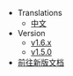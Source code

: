 
* Translations
  * [中文](/)
* Version
  * [v1.6.x](/)
  * [v1.5.0](https://ghjayce.github.io/j-weapons/o/v1.5.x/)
* [前往新版文档](https://ghjayce.github.io/j-weapons/n/)